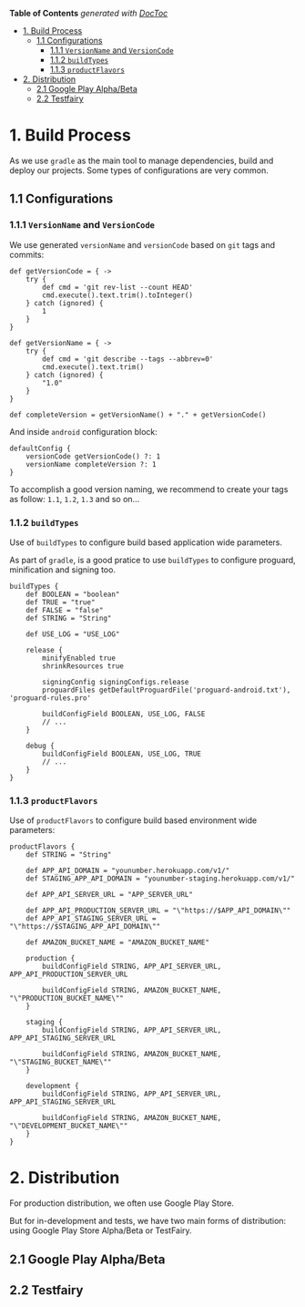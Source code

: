 <!-- START doctoc generated TOC please keep comment here to allow auto update -->
<!-- DON'T EDIT THIS SECTION, INSTEAD RE-RUN doctoc TO UPDATE -->
**Table of Contents**  *generated with [DocToc](https://github.com/thlorenz/doctoc)*

- [1. Build Process](#1-build-process)
  - [1.1 Configurations](#11-configurations)
    - [1.1.1 `VersionName` and `VersionCode`](#111-versionname-and-versioncode)
    - [1.1.2 `buildTypes`](#112-buildtypes)
    - [1.1.3 `productFlavors`](#113-productflavors)
- [2. Distribution](#2-distribution)
  - [2.1 Google Play Alpha/Beta](#21-google-play-alphabeta)
  - [2.2 Testfairy](#22-testfairy)

<!-- END doctoc generated TOC please keep comment here to allow auto update -->

# 1. Build Process

As we use `gradle` as the main tool to manage dependencies, build and deploy our projects. Some types of configurations are very common.

## 1.1 Configurations

### 1.1.1 `VersionName` and `VersionCode`

We use generated `versionName` and `versionCode` based on `git` tags and commits:

```
def getVersionCode = { ->
    try {
        def cmd = 'git rev-list --count HEAD'
        cmd.execute().text.trim().toInteger()
    } catch (ignored) {
        1
    }
}

def getVersionName = { ->
    try {
        def cmd = 'git describe --tags --abbrev=0'
        cmd.execute().text.trim()
    } catch (ignored) {
        "1.0"
    }
}

def completeVersion = getVersionName() + "." + getVersionCode()
```

And inside `android` configuration block:

```
defaultConfig {
    versionCode getVersionCode() ?: 1
    versionName completeVersion ?: 1
}
```

To accomplish a good version naming, we recommend to create your tags as follow: `1.1`, `1.2`, `1.3` and so on...

### 1.1.2 `buildTypes`

Use of `buildTypes` to configure build based application wide parameters.

As part of `gradle`, is a good pratice to use `buildTypes` to configure proguard, minification and signing too.

```
buildTypes {
    def BOOLEAN = "boolean"
    def TRUE = "true"
    def FALSE = "false"
    def STRING = "String"

    def USE_LOG = "USE_LOG"

    release {
        minifyEnabled true
        shrinkResources true

        signingConfig signingConfigs.release
        proguardFiles getDefaultProguardFile('proguard-android.txt'), 'proguard-rules.pro'

        buildConfigField BOOLEAN, USE_LOG, FALSE
        // ...
    }

    debug {
        buildConfigField BOOLEAN, USE_LOG, TRUE
        // ...
    }
}
```

### 1.1.3 `productFlavors`

Use of `productFlavors` to configure build based environment wide parameters:

```
productFlavors {
    def STRING = "String"

    def APP_API_DOMAIN = "younumber.herokuapp.com/v1/"
    def STAGING_APP_API_DOMAIN = "younumber-staging.herokuapp.com/v1/"

    def APP_API_SERVER_URL = "APP_SERVER_URL"
    
    def APP_API_PRODUCTION_SERVER_URL = "\"https://$APP_API_DOMAIN\""
    def APP_API_STAGING_SERVER_URL = "\"https://$STAGING_APP_API_DOMAIN\""
    
    def AMAZON_BUCKET_NAME = "AMAZON_BUCKET_NAME"

    production {
        buildConfigField STRING, APP_API_SERVER_URL, APP_API_PRODUCTION_SERVER_URL

        buildConfigField STRING, AMAZON_BUCKET_NAME, "\"PRODUCTION_BUCKET_NAME\""
    }

    staging {
        buildConfigField STRING, APP_API_SERVER_URL, APP_API_STAGING_SERVER_URL

        buildConfigField STRING, AMAZON_BUCKET_NAME, "\"STAGING_BUCKET_NAME\""
    }

    development {
        buildConfigField STRING, APP_API_SERVER_URL, APP_API_STAGING_SERVER_URL

        buildConfigField STRING, AMAZON_BUCKET_NAME, "\"DEVELOPMENT_BUCKET_NAME\""
    }
}
```

# 2. Distribution

For production distribution, we often use Google Play Store.

But for in-development and tests, we have two main forms of distribution: using Google Play Store Alpha/Beta or TestFairy.

## 2.1 Google Play Alpha/Beta

## 2.2 Testfairy